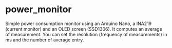 # power_monitor
Simple power consumption monitor using an Arduino Nano, a INA219 (current monitor) and an OLED screen (SSD1306).
It computes an average of measurement. You can set the resolution (frequency of measurements) in ms and the number of average entry.
